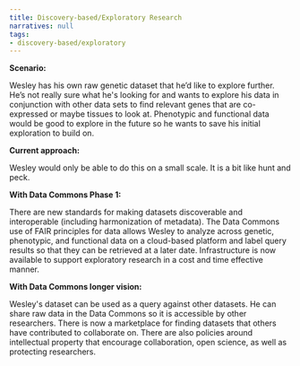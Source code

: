 ```yaml
---
title: Discovery-based/Exploratory Research
narratives: null
tags:
- discovery-based/exploratory
---
```

**Scenario:**

Wesley has his own raw genetic dataset that he’d like to explore
further. He’s not really sure what he's looking for and wants to explore
his data in conjunction with other data sets to find relevant genes
that are co-expressed or maybe tissues to look at. Phenotypic and
functional data would be good to explore in the future so he wants to
save his initial exploration to build on.

**Current approach:**

Wesley would only be able to do this on a small scale. It is a bit like hunt and peck.

**With Data Commons Phase 1:**

There are new standards for making datasets discoverable and interoperable
(including harmonization of metadata). The Data Commons use of FAIR principles for
data allows Wesley to analyze across genetic, phenotypic, and
functional data on a cloud-based platform and label query results so that they can be retrieved
at a later date. Infrastructure is now available to support exploratory research in a
cost and time effective manner.

**With Data Commons longer vision:**

Wesley's dataset can be used as a query against other datasets. He can share raw
data in the Data Commons so it is accessible by other
researchers. There is now a marketplace for finding datasets that others have
contributed to collaborate on. There are also policies around intellectual property
that encourage collaboration, open science, as well as protecting researchers.


